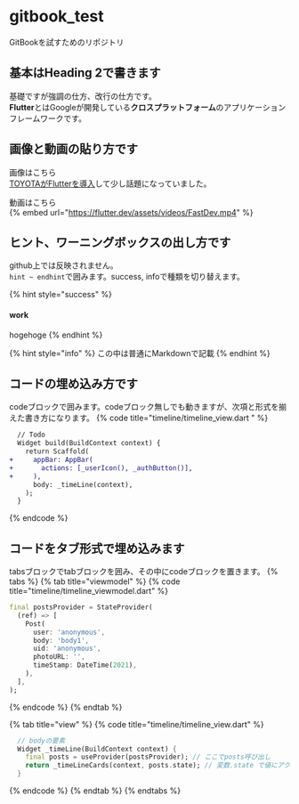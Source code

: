 # gitbook_test
GitBookを試すためのリポジトリ


## 基本はHeading 2で書きます

基礎ですが強調の仕方、改行の仕方です。\
**Flutter**とはGoogleが開発している**クロスプラットフォーム**のアプリケーションフレームワークです。

## 画像と動画の貼り方です
画像はこちら\
[TOYOTAがFlutterを導入](https://techplay.jp/column/1516)して少し話題になっていました。

動画はこちら\
{% embed url="https://flutter.dev/assets/videos/FastDev.mp4" %}

## ヒント、ワーニングボックスの出し方です
github上では反映されません。\
`hint ~ endhint`で囲みます。success, infoで種類を切り替えます。

{% hint style="success" %}
#### work
hogehoge
{% endhint %}

{% hint style="info" %}
この中は普通にMarkdownで記載
{% endhint %}

## コードの埋め込み方です
codeブロックで囲みます。codeブロック無しでも動きますが、次項と形式を揃えた書き方になります。
{% code title="timeline/timeline_view.dart " %}
```diff
  // Todo
  Widget build(BuildContext context) {
    return Scaffold(
+     appBar: AppBar(
+       actions: [_userIcon(), _authButton()],
+     ),
      body: _timeLine(context),
    );
  }
```
{% endcode %}

## コードをタブ形式で埋め込みます
tabsブロックでtabブロックを囲み、その中にcodeブロックを置きます。
{% tabs %}
{% tab title="viewmodel" %}
{% code title="timeline/timeline_viewmodel.dart" %}
```dart
final postsProvider = StateProvider(
  (ref) => [
    Post(
      user: 'anonymous',
      body: 'body1',
      uid: 'anonymous',
      photoURL: '',
      timeStamp: DateTime(2021),
    ),
  ],
);
```
{% endcode %}
{% endtab %}

{% tab title="view" %}
{% code title="timeline/timeline_view.dart" %}
```dart
  // bodyの要素
  Widget _timeLine(BuildContext context) {
    final posts = useProvider(postsProvider); // ここでposts呼び出し
    return _timeLineCards(context, posts.state); // 変数.state で値にアクセスできる
  }
```
{% endcode %}
{% endtab %}
{% endtabs %}
